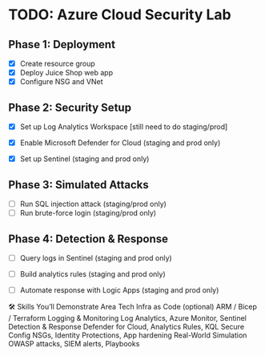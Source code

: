 # TODO: Azure Cloud Security Lab

## Phase 1: Deployment
- [X] Create resource group
- [X] Deploy Juice Shop web app
- [X] Configure NSG and VNet

## Phase 2: Security Setup
- [X] Set up Log Analytics Workspace [still need to do staging/prod] 
- [X] Enable Microsoft Defender for Cloud (staging and prod only)
- [X] Set up Sentinel (staging and prod only)


## Phase 3: Simulated Attacks
- [ ] Run SQL injection attack (staging/prod only)
- [ ] Run brute-force login (staging/prod only)

## Phase 4: Detection & Response
- [ ] Query logs in Sentinel (staging and prod only)
- [ ] Build analytics rules (staging and prod only)
- [ ] Automate response with Logic Apps (staging and prod only)


🛠️ Skills You’ll Demonstrate
Area	Tech
Infra as Code (optional)	ARM / Bicep / Terraform
Logging & Monitoring	Log Analytics, Azure Monitor, Sentinel
Detection & Response	Defender for Cloud, Analytics Rules, KQL
Secure Config	NSGs, Identity Protections, App hardening
Real-World Simulation	OWASP attacks, SIEM alerts, Playbooks
